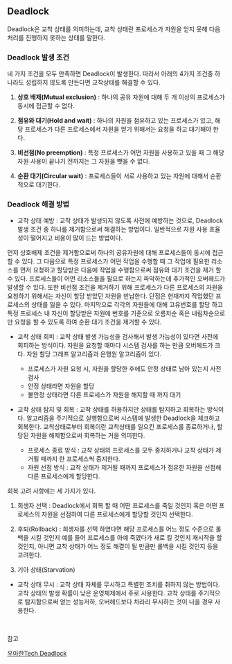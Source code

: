 ## Deadlock

Deadlock은 교착 상태를 의미하는데, 교착 상태란 프로세스가 자원을 얻지 못해 다음 처리를 진행하지 못하는 상태를 말한다.

### Deadlock 발생 조건

네 가지 조건을 모두 만족하면 Deadlock이 발생한다. 따라서 아래의 4가지 조건중 하나라도 성립하지 않도록 만든다면 교착상태를 해결할 수 있다.

1. **상호 배제(Mutual exclusion)** : 하나의 공유 자원에 대해 두 개 이상의 프로세스가 동시에 접근할 수 없다.

2. **점유와 대기(Hold and wait)** : 하나의 자원을 점유하고 있는 프로세스가 있고, 해당 프로세스가 다른 프로세스에서 자원을 얻기 위해서는 요청을 하고 대기해야 한다.

3. **비선점(No preemption)** : 특정 프로세스가 어떤 자원을 사용하고 있을 때 그 해당 자원 사용이 끝나기 전까지는 그 자원을 뺏을 수 없다.

4. **순환 대기(Circular wait)** : 프로세스들이 서로 사용하고 있는 자원에 대해서 순환적으로 대기한다.

### Deadlock 해결 방법

- 교착 상태 예방 : 교착 상태가 발생되지 않도록 사전에 예방하는 것으로, Deadlock 발생 조건 중 하나를 제거함으로써 해결하는 방법이다. 일반적으로 자원 사용 효율성이 떨어지고 비용이 많이 드는 방법이다.

먼저 상호배제 조건을 제거함으로써 하나의 공유자원에 대해 프로세스들이 동시에 접근할 수 있다. 그 다음으로 특정 프로세스가 어떤 작업을 수행할 때 그 작업에 필요한 리소스를 먼저 요청하고 할당받은 다음에 작업을 수행함으로써 점유와 대기 조건을 제거 할 수 있다. 프로세스들이 어떤 리소스들을 필요로 하는지 파악하는데 추가적인 오버헤드가 발생할 수 있다. 또한 비선점 조건을 제거하기 위해 프로세스가 다른 프로세스의 자원을 요청하기 위해서는 자신이 할당 받았던 자원을 반납한다. 단점은 현재까지 작업했던 프로세스의 상태를 잃을 수 있다. 마지막으로 각각의 자원들에 대해 고유번호를 할당 하고 특정 프로세스 내 자신이 할당받은 자원에 번호를 기준으로 오름차순 혹은 내림차순으로만 요청을 할 수 있도록 하여 순환 대기 조건을 제거할 수 있다.

- 교착 상태 회피 : 교착 상태 발생 가능성을 검사해서 발생 가능성이 있다면 사전에 회피하는 방식이다. 자원을 요청할 때마다 시스템 검사를 하는 만큼 오버헤드가 크다. 자원 할당 그래프 알고리즘과 은행원 알고리즘이 있다.

  - 프로세스가 자원 요청 시, 자원을 할당한 후에도 안정 상태로 남아 있는지 사전 검사
  - 안정 상태라면 자원을 할당
  - 불안정 상태라면 다른 프로세스가 자원을 해지할 때 까지 대기

- 교착 상태 탐지 및 회복 : 교착 상태를 허용하지만 상태를 탐지하고 회복하는 방식이다. 알고리즘을 주기적으로 실행함으로써 시스템에 발생한 Deadlock을 체크하고 회복한다. 교착상태로부터 회복이란 교착상태를 일으킨 프로세스를 종료하거나, 할당된 자원을 해제함으로써 회복하는 거을 의미한다.

  - 프로세스 종료 방식 : 교착 상태의 프로세스를 모두 중지하거나 교착 상태가 제거될 때까지 한 프로세스씩 중지한다.
  - 자원 선점 방식 : 교착 상태가 제거될 때까지 프로세스가 점유한 자원을 선점해 다른 프로세스에게 할당한다.

회복 고려 사항에는 세 가지가 있다.

1. 희생자 선택 : Deadlock에서 회복 할 때 어떤 프로세스를 죽일 것인지 혹은 어떤 프로세스의 자원을 선점하여 다른 프로세스에게 할당할 것인지 선택한다.

2. 후퇴(Rollback) : 희생자를 선택 하였다면 해당 프로세스를 어느 정도 수준으로 롤백을 시킬 것인지 예를 들어 프로세스를 아예 죽였다가 새로 킬 것인지 재시작을 할 것인지, 아니면 교착 상태가 어느 정도 해결이 될 만큼만 롤백을 시킬 것인지 등을 고려한다.

3. 기아 상태(Starvation)

- 교착 상태 무시 : 교착 상태 자체를 무시하고 특별한 조치를 취하지 않는 방법이다. 교착 상태의 발생 확률이 낮은 운영체제에서 주로 사용한다. 교착 상태를 주기적으로 탐지함으로써 얻는 성능저하, 오버헤드보다 차라리 무시하는 것이 나을 경우 사용한다.

<br>

참고

[우아한Tech Deadlock](https://www.youtube.com/watch?v=Ry_gB34cvwc)
